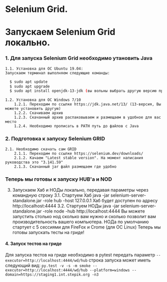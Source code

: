 # Selenium Grid.
# Запускаем Selenium Grid локально.
### 1. Для запуска Selenium Grid необходимо утановить Java
    1.1. Установка для ОС Ubuntu 19.04:
    Запускаем терминал выполняем следующие команды:
    
  ```bash
    $ sudo apt update
    $ sudo apt upgrade
    $ sudo apt install openjdk-13-jdk (вы вольны выбрать другую версию продукта)
  ```
  
    1.2. Установка для ОС Windows 7/10
        1.2.1. Переходим по ссылке https://jdk.java.net/13/ (13-версия, Вы можете установить другую)
        1.2.2. Скачиваем архив
        1.2.3. Скачанный архив распаковываем и размещаем в удобное для вас место
        1.2.4. Необходимо прописать в PATH путь до файлов с Java
### 2. Подготовка к запуску Selenium GRID
    2.1. Необходимо скачать сам GRID
        2.1.1. Переходим по ссылке https://selenium.dev/downloads/
        2.1.2. Качаем "Latest stable version". На момент написания руководства это "3.141.59"
        2.1.3. Скачанный jar файл размещаем где удобно

### Теперь мы готовы к запуску HUB'а и NOD

3. Запускаем Хаб и НОДы локально, передавая параметры через командную строку
    3.1. Стартуем Хаб java -jar selenium-server-standalone.jar -role hub -host 127.0.0.1
Хаб будет доступен по адресу http://localhost:4444
    3.2. Стартуем НОДы java -jar selenium-server-standalone.jar -role node -hub http://localhost:4444
Вы можете запустить столько нод сколько вам нужно и сколько позволит вам производительность вашего компьютера.
НОДа по умолчанию стартует с 5 сессиями для FireFox и Crome (для ОС Linux)
Теперь мы готовы запускать тесты на гриде!

#### 4. Запуск тестов на гриде
Для запуска тестов на гриде необходимо в pytest передать параметр `--executor=http://localhost:4444/wd/hub`
строка запуска может иметь следующий вид: 
`py.test -v -s -m smoke --executor=http://localhost:4444/wd/hub --platform=windows --domain=https://staging1.int.stepik.org -n3`
